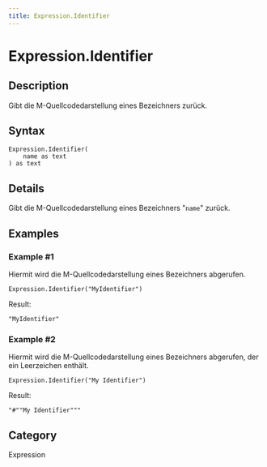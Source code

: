 ```yaml
---
title: Expression.Identifier
---
```


# Expression.Identifier


## Description

Gibt die M-Quellcodedarstellung eines Bezeichners zurück.


## Syntax

```powerquery
Expression.Identifier(
    name as text
) as text
```


## Details

Gibt die M-Quellcodedarstellung eines Bezeichners "<code>name</code>" zurück.


## Examples

### Example #1 
Hiermit wird die M-Quellcodedarstellung eines Bezeichners abgerufen.
```powerquery
Expression.Identifier("MyIdentifier")
```

Result: 
```powerquery
"MyIdentifier"
```


### Example #2 
Hiermit wird die M-Quellcodedarstellung eines Bezeichners abgerufen, der ein Leerzeichen enthält.
```powerquery
Expression.Identifier("My Identifier")
```

Result: 
```powerquery
"#""My Identifier"""
```




## Category
Expression
